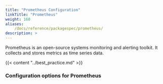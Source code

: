 ```yaml
---
title: "Prometheus Configuration"
linkTitle: "Prometheus"
weight: 160
aliases:
    /docs/reference/packagespec/prometheus/
description: >
---
```


Prometheus is an open-source systems monitoring and alerting toolkit. It collects and stores metrics as time series data.

{{< content "../best_practice.md" >}}

### Configuration options for Prometheus
